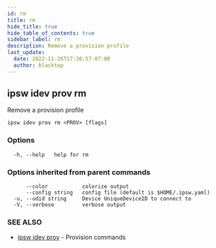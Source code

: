 ```yaml
---
id: rm
title: rm
hide_title: true
hide_table_of_contents: true
sidebar_label: rm
description: Remove a provision profile
last_update:
  date: 2022-11-26T17:36:57-07:00
  author: blacktop
---
```

## ipsw idev prov rm

Remove a provision profile

```
ipsw idev prov rm <PROV> [flags]
```

### Options

```
  -h, --help   help for rm
```

### Options inherited from parent commands

```
      --color           colorize output
      --config string   config file (default is $HOME/.ipsw.yaml)
  -u, --udid string     Device UniqueDeviceID to connect to
  -V, --verbose         verbose output
```

### SEE ALSO

* [ipsw idev prov](/docs/cli/ipsw/idev/prov)	 - Provision commands

